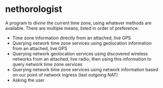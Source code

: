 nethorologist
=============

A program to divine the current time zone, using whatever methods are
available. There are multiple means, listed in order of preference:

- Time zone information directly from an attached, live GPS
- Querying network time zone services using geolocation information from an
   attached, live GPS
- Querying network geolocation services using discovered wireless networks
   from an attached, live radio, then using this information to query network
   time zone services
- Querying network time zone services using network information based on our
   point of network ingress (last outgoing NAT)
- Asking the user
